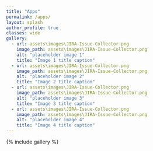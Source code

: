```yaml
---
title: "Apps"
permalink: /apps/
layout: splash
author_profile: true
classes: wide
gallery:
  - url: assets\images\JIRA-Issue-Collector.png
    image_path: assets\images\JIRA-Issue-Collector.png
    alt: "placeholder image 1"
    title: "Image 1 title caption"
  - url: assets\images\JIRA-Issue-Collector.png
    image_path: assets\images\JIRA-Issue-Collector.png
    alt: "placeholder image 2"
    title: "Image 2 title caption"
  - url: assets\images\JIRA-Issue-Collector.png
    image_path: assets\images\JIRA-Issue-Collector.png
    alt: "placeholder image 3"
    title: "Image 3 title caption"
  - url: assets\images\JIRA-Issue-Collector.png
    image_path: assets\images\JIRA-Issue-Collector.png
    alt: "placeholder image 4"
    title: "Image 4 title caption"
---
```

{% include gallery %}
